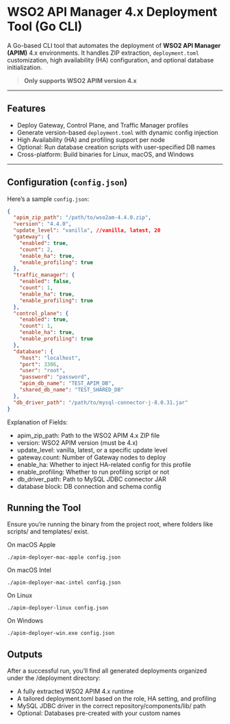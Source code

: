 # WSO2 API Manager 4.x Deployment Tool (Go CLI)

A Go-based CLI tool that automates the deployment of **WSO2 API Manager (APIM)** 4.x environments. It handles ZIP extraction, `deployment.toml` customization, high availability (HA) configuration, and optional database initialization.

> **Only supports WSO2 APIM version 4.x**

---

## Features

- Deploy Gateway, Control Plane, and Traffic Manager profiles
- Generate version-based `deployment.toml` with dynamic config injection
- High Availability (HA) and profiling support per node
- Optional: Run database creation scripts with user-specified DB names
- Cross-platform: Build binaries for Linux, macOS, and Windows

---

## Configuration (`config.json`)

Here’s a sample `config.json`:

```json
{
  "apim_zip_path": "/path/to/wso2am-4.4.0.zip",
  "version": "4.4.0",
  "update_level": "vanilla", //vanilla, latest, 20
  "gateway": {
    "enabled": true,
    "count": 2,
    "enable_ha": true,
    "enable_profiling": true
  },
  "traffic_manager": {
    "enabled": false,
    "count": 1,
    "enable_ha": true,
    "enable_profiling": true
  },
  "control_plane": {
    "enabled": true,
    "count": 1,
    "enable_ha": true,
    "enable_profiling": true
  },
  "database": {
    "host": "localhost",
    "port": 3306,
    "user": "root",
    "password": "password",
    "apim_db_name": "TEST_APIM_DB",
    "shared_db_name": "TEST_SHARED_DB"
  },
  "db_driver_path": "/path/to/mysql-connector-j-8.0.31.jar"
}
```

Explanation of Fields: 

- apim_zip_path: Path to the WSO2 APIM 4.x ZIP file
- version: WSO2 APIM version (must be 4.x)
- update_level: vanilla, latest, or a specific update level
- gateway.count: Number of Gateway nodes to deploy
- enable_ha: Whether to inject HA-related config for this profile
- enable_profiling: Whether to run profiling script or not
- db_driver_path: Path to MySQL JDBC connector JAR
- database block: DB connection and schema config

## Running the Tool

Ensure you’re running the binary from the project root, where folders like scripts/ and templates/ exist.


On macOS Apple
```
./apim-deployer-mac-apple config.json
```

On macOS Intel
```
./apim-deployer-mac-intel config.json
```

On Linux
```
./apim-deployer-linux config.json
```

On Windows
```
./apim-deployer-win.exe config.json
```

## Outputs

After a successful run, you’ll find all generated deployments organized under the /deployment directory:
- A fully extracted WSO2 APIM 4.x runtime
- A tailored deployment.toml based on the role, HA setting, and profiling
- MySQL JDBC driver in the correct repository/components/lib/ path
- Optional: Databases pre-created with your custom names